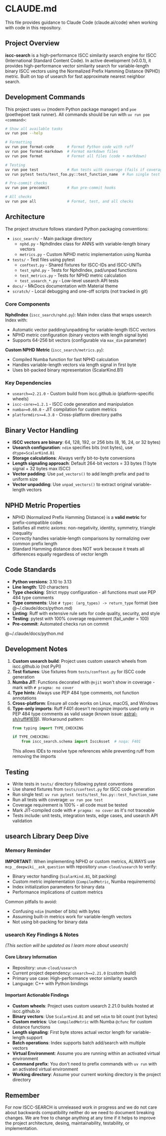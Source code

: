 # CLAUDE.md

This file provides guidance to Claude Code (claude.ai/code) when working with code in this repository.

## Project Overview

**iscc-search** is a high-performance ISCC similarity search engine for ISCC (International Standard Content
Code). In active development (v0.0.1), it provides high-performance vector similarity search for variable-length
binary ISCC vectors using the Normalized Prefix Hamming Distance (NPHD) metric. Built on top of usearch for fast
approximate nearest neighbor search.

## Development Commands

This project uses `uv` (modern Python package manager) and `poe` (poethepoet task runner). All commands should
be run with `uv run poe <command>`:

```bash
# Show all available tasks
uv run poe --help

# Formatting
uv run poe format-code      # Format Python code with ruff
uv run poe format-markdown  # Format markdown files
uv run poe format           # Format all files (code + markdown)

# Testing
uv run poe test             # Run tests with coverage (fails if coverage < 100%)
uv run pytest tests/test_foo.py::test_function_name  # Run single test

# Pre-commit checks
uv run poe precommit        # Run pre-commit hooks

# All checks
uv run poe all              # Format, test, and all checks
```

## Architecture

The project structure follows standard Python packaging conventions:

- `iscc_search/` - Main package directory
    - `nphd.py` - NphdIndex class for ANNS with variable-length binary vectors
    - `metrics.py` - Custom NPHD metric implementation using Numba
- `tests/` - Test files using pytest
    - `conftest.py` - Shared fixtures for ISCC-IDs and ISCC-UNITs
    - `test_nphd.py` - Tests for NphdIndex, pad/unpad functions
    - `test_metrics.py` - Tests for NPHD metric calculation
    - `test_usearch_*.py` - Low-level usearch API tests
- `docs/` - MkDocs documentation with Material theme
- `scratch/` - Local debugging and one-off scripts (not tracked in git)

### Core Components

**NphdIndex** (`iscc_search/nphd.py`): Main index class that wraps usearch Index with:

- Automatic vector padding/unpadding for variable-length ISCC vectors
- NPHD metric configuration (binary vectors with length signal byte)
- Supports 64-256 bit vectors (configurable via `max_dim` parameter)

**Custom NPHD Metric** (`iscc_search/metrics.py`):

- Compiled Numba function for fast NPHD calculation
- Handles variable-length vectors via length signal in first byte
- Uses bit-packed binary representation (ScalarKind.B1)

### Key Dependencies

- `usearch==2.21.0` - Custom build from iscc.github.io (platform-specific wheels)
- `iscc-core>=1.2.1` - ISCC code generation and manipulation
- `numba>=0.60.0` - JIT compilation for custom metrics
- `platformdirs>=4.3.8` - Cross-platform directory paths

## Binary Vector Handling

- **ISCC vectors are binary**: 64, 128, 192, or 256 bits (8, 16, 24, or 32 bytes)
- **Usearch configuration**: `ndim` specifies bits (not bytes), use `dtype=ScalarKind.B1`
- **Storage calculations**: Always verify bit-to-byte conversions
- **Length signaling approach**: Default 264-bit vectors = 33 bytes (1 byte signal + 32 bytes max ISCC)
- **Vector padding**: Use `pad_vectors()` to add length prefix and pad to uniform size
- **Vector unpadding**: Use `unpad_vectors()` to extract original variable-length vectors

## NPHD Metric Properties

- NPHD (Normalized Prefix Hamming Distance) is a **valid metric** for prefix-compatible codes
- Satisfies all metric axioms: non-negativity, identity, symmetry, triangle inequality
- Correctly handles variable-length comparisons by normalizing over common prefix length
- Standard Hamming distance does NOT work because it treats all differences equally regardless of vector length

## Code Standards

- **Python versions**: 3.10 to 3.13
- **Line length**: 120 characters
- **Type checking**: Strict mypy configuration - all functions must use PEP 484 type comments
- **Type comments**: Use `# type: (arg_types) -> return_type` format (see @~/.claude/docs/python.md)
- **Linting**: Ruff with extensive rule sets for code quality, security, and style
- **Testing**: pytest with 100% coverage requirement (fail_under = 100)
- **Pre-commit**: Automated checks run on commit

@~/.claude/docs/python.md

## Development Notes

1. **Custom usearch build**: Project uses custom usearch wheels from iscc.github.io (not PyPI)
2. **Test fixtures**: Use fixtures from `tests/conftest.py` for ISCC code generation
3. **Numba JIT**: Functions decorated with `@njit` won't show in coverage - mark with `# pragma: no cover`
4. **Type hints**: Always use PEP 484 type comments, not function annotations
5. **Cross-platform**: Ensure all code works on Linux, macOS, and Windows
6. **Type-only imports**: Ruff F401 doesn't recognize imports used only in PEP 484 type comments as valid usage
    (known issue: [astral-sh/ruff#1619](https://github.com/astral-sh/ruff/issues/1619)). Workaround pattern:
    ```python
    from typing import TYPE_CHECKING

    if TYPE_CHECKING:
        from iscc_search.schema import IsccAsset  # noqa: F401
    ```
    This allows IDEs to resolve type references while preventing ruff from removing the imports

## Testing

- Write tests in `tests/` directory following pytest conventions
- Use shared fixtures from `tests/conftest.py` for ISCC code generation
- Run single test: `uv run pytest tests/test_foo.py::test_function_name`
- Run all tests with coverage: `uv run poe test`
- Coverage requirement is 100% - all code must be tested
- Mark JIT-compiled code with `# pragma: no cover` as it's not traceable
- Tests include: unit tests, integration tests, edge cases, and usearch API validation

## usearch Library Deep Dive

### Memory Reminder

**IMPORTANT**: When implementing NPHD or custom metrics, ALWAYS use `mcp__deepwiki__ask_question` with
repository `unum-cloud/usearch` to verify:

- Binary vector handling (`ScalarKind.B1`, bit packing)
- Custom metric implementation (`CompiledMetric`, Numba requirements)
- Index initialization parameters for binary data
- Performance implications of custom metrics

Common pitfalls to avoid:

- Confusing `ndim` (number of bits) with bytes
- Assuming built-in metrics work for variable-length vectors
- Not using bit-packing for binary data

### usearch Key Findings & Notes

*(This section will be updated as I learn more about usearch)*

#### Core Library Information

- Repository: `unum-cloud/usearch`
- Current project dependency: `usearch==2.21.0` (custom build)
- Primary use case: High-performance vector similarity search
- Language: C++ with Python bindings

#### Important Actionable Findings

- **Custom wheels**: Project uses custom usearch 2.21.0 builds hosted at iscc.github.io
- **Binary vectors**: Use `ScalarKind.B1` and set `ndim` to bit count (not bytes)
- **Custom metrics**: Use `CompiledMetric` with Numba `@cfunc` for custom distance functions
- **Length signaling**: First byte stores actual vector length for variable-length support
- **Batch operations**: Index supports batch add/search with multiple vectors
- **Virtual Environment**: Assume you are running within an activated virtual environment
- **Command prefix**: You don't need to prefix commands with `uv run` with an activated virtual environment
- **Working directory**: Assume your current working directory is the project directory

## Remember

For now ISCC-SEARCH is unreleased work in progress and we do not care about backwards compatibility neither do
we need to document breaking changes. We are free to change anything at any time if it helps to improve the
project architecture, desing, maintainability, testability, or implementation.

